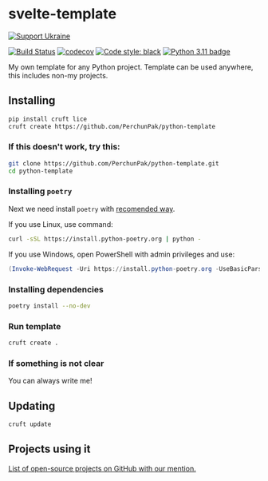 # svelte-template

[![Support Ukraine](https://badgen.net/badge/support/UKRAINE/?color=0057B8&labelColor=FFD700)](https://savelife.in.ua/en/)

[![Build Status](https://github.com/PerchunPak/python-template/actions/workflows/test.yml/badge.svg?branch=master)](https://github.com/PerchunPak/python-template/actions?query=workflow%3Atest)
[![codecov](https://codecov.io/gh/PerchunPak/python-template/branch/master/graph/badge.svg)](https://codecov.io/gh/PerchunPak/python-template)
[![Code style: black](https://img.shields.io/badge/code%20style-black-000000.svg)](https://github.com/psf/black)
[![Python 3.11 badge](https://img.shields.io/badge/python-3.11-blue)](https://www.python.org/downloads/)

My own template for any Python project.
Template can be used anywhere, this includes non-my projects.

## Installing

```bash
pip install cruft lice
cruft create https://github.com/PerchunPak/python-template
```

### If this doesn't work, try this:

```bash
git clone https://github.com/PerchunPak/python-template.git
cd python-template
```

### Installing `poetry`

Next we need install `poetry` with [recomended way](https://python-poetry.org/docs/master/#installation).

If you use Linux, use command:

```bash
curl -sSL https://install.python-poetry.org | python -
```

If you use Windows, open PowerShell with admin privileges and use:

```powershell
(Invoke-WebRequest -Uri https://install.python-poetry.org -UseBasicParsing).Content | python -
```

### Installing dependencies

```bash
poetry install --no-dev
```

### Run template

```bash
cruft create .
```

### If something is not clear

You can always write me!

## Updating

```bash
cruft update
```

## Projects using it

[List of open-source projects on GitHub with our mention.](https://github.com/search?q=python-template&type=Code)
